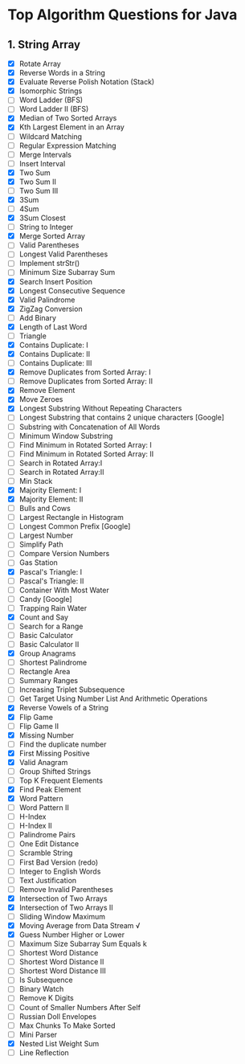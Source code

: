 # Top Algorithm Questions for Java

## 1. String Array

- [x] Rotate Array
- [x] Reverse Words in a String
- [x] Evaluate Reverse Polish Notation (Stack)
- [x] Isomorphic Strings
- [ ] Word Ladder (BFS)
- [ ] Word Ladder II (BFS)
- [x] Median of Two Sorted Arrays
- [x] Kth Largest Element in an Array
- [ ] Wildcard Matching
- [ ] Regular Expression Matching
- [ ] Merge Intervals
- [ ] Insert Interval
- [x] Two Sum
- [x] Two Sum II
- [ ] Two Sum III
- [x] 3Sum
- [ ] 4Sum
- [x] 3Sum Closest
- [ ] String to Integer
- [x] Merge Sorted Array
- [ ] Valid Parentheses
- [ ] Longest Valid Parentheses
- [ ] Implement strStr()
- [ ] Minimum Size Subarray Sum
- [x] Search Insert Position
- [x] Longest Consecutive Sequence
- [x] Valid Palindrome
- [x] ZigZag Conversion
- [ ] Add Binary
- [x] Length of Last Word
- [ ] Triangle
- [x] Contains Duplicate: I
- [x] Contains Duplicate: II
- [ ] Contains Duplicate: III
- [x] Remove Duplicates from Sorted Array: I
- [ ] Remove Duplicates from Sorted Array: II
- [x] Remove Element
- [x] Move Zeroes
- [x] Longest Substring Without Repeating Characters
- [ ] Longest Substring that contains 2 unique characters [Google]
- [ ] Substring with Concatenation of All Words
- [ ] Minimum Window Substring
- [ ] Find Minimum in Rotated Sorted Array: I
- [ ] Find Minimum in Rotated Sorted Array: II
- [ ] Search in Rotated Array:I
- [ ] Search in Rotated Array:II
- [ ] Min Stack
- [x] Majority Element: I
- [x] Majority Element: II
- [ ] Bulls and Cows
- [ ] Largest Rectangle in Histogram
- [ ] Longest Common Prefix [Google]
- [ ] Largest Number
- [ ] Simplify Path
- [ ] Compare Version Numbers
- [ ] Gas Station
- [x] Pascal's Triangle: I
- [ ] Pascal's Triangle: II
- [ ] Container With Most Water
- [ ] Candy [Google]
- [ ] Trapping Rain Water
- [x] Count and Say
- [ ] Search for a Range
- [ ] Basic Calculator
- [ ] Basic Calculator II
- [x] Group Anagrams
- [ ] Shortest Palindrome
- [ ] Rectangle Area
- [ ] Summary Ranges
- [ ] Increasing Triplet Subsequence
- [ ] Get Target Using Number List And Arithmetic Operations
- [x] Reverse Vowels of a String
- [x] Flip Game
- [ ] Flip Game II
- [x] Missing Number
- [ ] Find the duplicate number
- [x] First Missing Positive
- [x] Valid Anagram
- [ ] Group Shifted Strings
- [ ] Top K Frequent Elements
- [x] Find Peak Element
- [x] Word Pattern
- [ ] Word Pattern II
- [ ] H-Index
- [ ] H-Index II
- [ ] Palindrome Pairs
- [ ] One Edit Distance
- [ ] Scramble String
- [ ] First Bad Version (redo)
- [ ] Integer to English Words
- [ ] Text Justification
- [ ] Remove Invalid Parentheses
- [x] Intersection of Two Arrays
- [x] Intersection of Two Arrays II
- [ ] Sliding Window Maximum
- [x] Moving Average from Data Stream √
- [x] Guess Number Higher or Lower
- [ ] Maximum Size Subarray Sum Equals k
- [ ] Shortest Word Distance
- [ ] Shortest Word Distance II
- [ ] Shortest Word Distance III
- [ ] Is Subsequence
- [ ] Binary Watch
- [ ] Remove K Digits
- [ ] Count of Smaller Numbers After Self
- [ ] Russian Doll Envelopes
- [ ] Max Chunks To Make Sorted
- [ ] Mini Parser
- [x] Nested List Weight Sum
- [ ] Line Reflection
